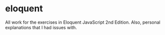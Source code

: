 # eloquent
All work for the exercises in Eloquent JavaScript 2nd Edition. Also, personal explanations that I had issues with.
